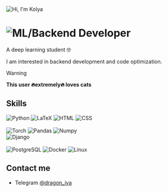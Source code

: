 <!-- Thanks to https://github.com/denvercoder1/readme-typing-svg for Typing SVG-->

![Hi, I'm Kolya](https://readme-typing-svg.herokuapp.com?font=Segoe+UI&weight=500&size=32&duration=2000&pause=1000&color=FFFFFF&vCenter=true&repeat=false&lines=Meow+there!+%F0%9F%91%8B;I'm+Kolya+%F0%9F%98%BC)

# ![ML/Backend Developer](https://readme-typing-svg.herokuapp.com?font=Segoe+UI&weight=500&size=32&duration=2500&pause=1500&color=FFFFFF&vCenter=true&repeat=false&lines=%F0%9F%90%BE+%F0%9F%90%BE%F0%9F%90%BE%F0%9F%90%BE%F0%9F%90%BE%F0%9F%90%BE%F0%9F%90%BE%F0%9F%90%BE;%F0%9F%94%B6+ML%2FBackend+Developer)

A deep learning student 🤓

I am interested in backend development and code optimization.

> [!WARNING]
> **This user 🔥extremely🔥 loves cats**

## Skills
<div>
<img src="https://img.shields.io/badge/Python-darkblue?style=for-the-badge&logo=python&logoColor=gold", alt="Python">
<img src="https://img.shields.io/badge/LaTeX-black?style=for-the-badge&logo=latex", alt="LaTeX">
<img src="https://img.shields.io/badge/HTML-red?style=for-the-badge&logo=html5&logoColor=white", alt="HTML">
<img src="https://img.shields.io/badge/CSS-blue?&style=for-the-badge&logo=css3&logoColor=white", alt="CSS">
<br><br>
<img src="https://img.shields.io/badge/PyTorch-black?style=for-the-badge&logo=PyTorch", alt="Torch">
<img src="https://img.shields.io/badge/pandas-darkblue?style=for-the-badge&logo=pandas", alt="Pandas">
<img src="https://img.shields.io/badge/numpy-blue?style=for-the-badge&logo=numpy", alt="Numpy">
<br>
<img src="https://img.shields.io/badge/django-darkgreen?style=for-the-badge&logo=django", alt="Django">
<br><br>
<img src="https://img.shields.io/badge/PostgreSQL-blue?style=for-the-badge&logo=postgresql&logoColor=white", alt="PostgreSQL">
<img src="https://img.shields.io/badge/Docker-darkblue?style=for-the-badge&logo=docker", alt="Docker">
<img src="https://img.shields.io/badge/Linux-black?style=for-the-badge&logo=linux&logoColor=white", alt="Linux">
</div>

## Contact me

- Telegram [@dragon_iva](https://t.me/dragon_iva)
